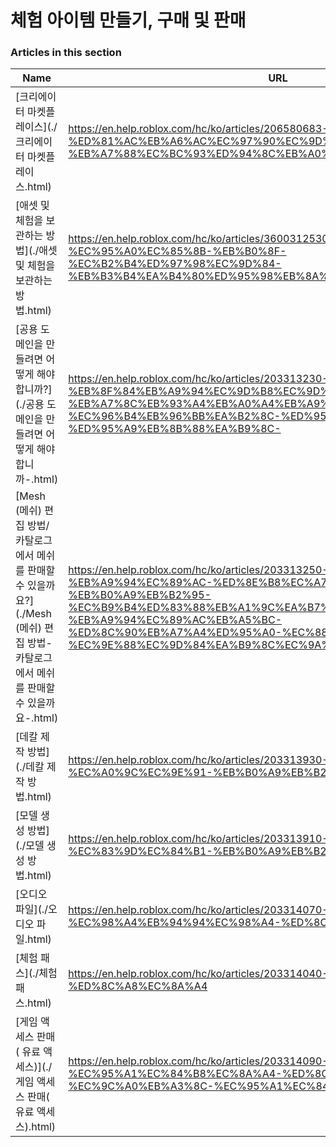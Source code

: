 # 체험 아이템 만들기, 구매 및 판매  
### Articles in this section
Name|URL
-|-
[크리에이터 마켓플레이스](./크리에이터 마켓플레이스.html) |https://en.help.roblox.com/hc/ko/articles/206580683-%ED%81%AC%EB%A6%AC%EC%97%90%EC%9D%B4%ED%84%B0-%EB%A7%88%EC%BC%93%ED%94%8C%EB%A0%88%EC%9D%B4%EC%8A%A4
[애셋 및 체험을 보관하는 방법](./애셋 및 체험을 보관하는 방법.html) |https://en.help.roblox.com/hc/ko/articles/360031253052-%EC%95%A0%EC%85%8B-%EB%B0%8F-%EC%B2%B4%ED%97%98%EC%9D%84-%EB%B3%B4%EA%B4%80%ED%95%98%EB%8A%94-%EB%B0%A9%EB%B2%95
[공용 도메인을 만들려면 어떻게 해야 합니까?](./공용 도메인을 만들려면 어떻게 해야 합니까-.html) |https://en.help.roblox.com/hc/ko/articles/203313230-%EA%B3%B5%EC%9A%A9-%EB%8F%84%EB%A9%94%EC%9D%B8%EC%9D%84-%EB%A7%8C%EB%93%A4%EB%A0%A4%EB%A9%B4-%EC%96%B4%EB%96%BB%EA%B2%8C-%ED%95%B4%EC%95%BC-%ED%95%A9%EB%8B%88%EA%B9%8C-
[Mesh (메쉬) 편집 방법/카탈로그에서 메쉬를 판매할 수 있을까요?](./Mesh (메쉬) 편집 방법-카탈로그에서 메쉬를 판매할 수 있을까요-.html) |https://en.help.roblox.com/hc/ko/articles/203313250-Mesh-%EB%A9%94%EC%89%AC-%ED%8E%B8%EC%A7%91-%EB%B0%A9%EB%B2%95-%EC%B9%B4%ED%83%88%EB%A1%9C%EA%B7%B8%EC%97%90%EC%84%9C-%EB%A9%94%EC%89%AC%EB%A5%BC-%ED%8C%90%EB%A7%A4%ED%95%A0-%EC%88%98-%EC%9E%88%EC%9D%84%EA%B9%8C%EC%9A%94-
[데칼 제작 방법](./데칼 제작 방법.html) |https://en.help.roblox.com/hc/ko/articles/203313930-%EB%8D%B0%EC%B9%BC-%EC%A0%9C%EC%9E%91-%EB%B0%A9%EB%B2%95
[모델 생성 방법](./모델 생성 방법.html) |https://en.help.roblox.com/hc/ko/articles/203313910-%EB%AA%A8%EB%8D%B8-%EC%83%9D%EC%84%B1-%EB%B0%A9%EB%B2%95
[오디오 파일](./오디오 파일.html) |https://en.help.roblox.com/hc/ko/articles/203314070-%EC%98%A4%EB%94%94%EC%98%A4-%ED%8C%8C%EC%9D%BC
[체험 패스](./체험 패스.html) |https://en.help.roblox.com/hc/ko/articles/203314040-%EC%B2%B4%ED%97%98-%ED%8C%A8%EC%8A%A4
[게임 액세스 판매( 유료 액세스)](./게임 액세스 판매( 유료 액세스).html) |https://en.help.roblox.com/hc/ko/articles/203314090-%EA%B2%8C%EC%9E%84-%EC%95%A1%EC%84%B8%EC%8A%A4-%ED%8C%90%EB%A7%A4-%EC%9C%A0%EB%A3%8C-%EC%95%A1%EC%84%B8%EC%8A%A4-